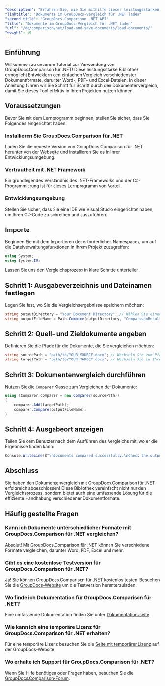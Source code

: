 ```yaml
---
"description": "Erfahren Sie, wie Sie mithilfe dieser leistungsstarken Bibliothek verschiedene Dokumentformate – darunter Word, PDF und Excel – nahtlos vergleichen. Dieses Schritt-für-Schritt-Tutorial ist ideal für Entwickler aller Erfahrungsstufen."
"linktitle": "Dokumente im GroupDocs-Vergleich für .NET laden"
"second_title": "GroupDocs.Comparison .NET API"
"title": "Dokumente im GroupDocs-Vergleich für .NET laden"
"url": "/de/comparison/net/load-and-save-documents/load-documents/"
"weight": 10
---
```


## Einführung

Willkommen zu unserem Tutorial zur Verwendung von GroupDocs.Comparison für .NET! Diese leistungsstarke Bibliothek ermöglicht Entwicklern den einfachen Vergleich verschiedenster Dokumentformate, darunter Word-, PDF- und Excel-Dateien. In dieser Anleitung führen wir Sie Schritt für Schritt durch den Dokumentenvergleich, damit Sie dieses Tool effektiv in Ihren Projekten nutzen können.

## Voraussetzungen

Bevor Sie mit dem Lernprogramm beginnen, stellen Sie sicher, dass Sie Folgendes eingerichtet haben:

### Installieren Sie GroupDocs.Comparison für .NET
Laden Sie die neueste Version von GroupDocs.Comparison für .NET herunter von der [Webseite](https://releases.groupdocs.com/comparison/net/) und installieren Sie es in Ihrer Entwicklungsumgebung.

### Vertrautheit mit .NET Framework
Ein grundlegendes Verständnis des .NET-Frameworks und der C#-Programmierung ist für dieses Lernprogramm von Vorteil.

### Entwicklungsumgebung
Stellen Sie sicher, dass Sie eine IDE wie Visual Studio eingerichtet haben, um Ihren C#-Code zu schreiben und auszuführen.

## Importe

Beginnen Sie mit dem Importieren der erforderlichen Namespaces, um auf die Dateiverwaltungsfunktionen in Ihrem Projekt zuzugreifen:

```csharp
using System;
using System.IO;
```

Lassen Sie uns den Vergleichsprozess in klare Schritte unterteilen.

## Schritt 1: Ausgabeverzeichnis und Dateinamen festlegen

Legen Sie fest, wo Sie die Vergleichsergebnisse speichern möchten:

```csharp
string outputDirectory = "Your Document Directory"; // Wählen Sie einen gültigen Pfad
string outputFileName = Path.Combine(outputDirectory, "ComparisonResult.docx");
```

## Schritt 2: Quell- und Zieldokumente angeben

Definieren Sie die Pfade für die Dokumente, die Sie vergleichen möchten:

```csharp
string sourcePath = "path/to/YOUR_SOURCE.docx"; // Wechseln Sie zum Pfad Ihres Quelldokuments
string targetPath = "path/to/YOUR_TARGET.docx"; // Wechseln Sie zu Ihrem Zieldokumentpfad
```

## Schritt 3: Dokumentenvergleich durchführen

Nutzen Sie die `Comparer` Klasse zum Vergleichen der Dokumente:

```csharp
using (Comparer comparer = new Comparer(sourcePath))
{
    comparer.Add(targetPath);
    comparer.Compare(outputFileName);
}
```

## Schritt 4: Ausgabeort anzeigen

Teilen Sie dem Benutzer nach dem Ausführen des Vergleichs mit, wo er die Ergebnisse finden kann:

```csharp
Console.WriteLine($"\nDocuments compared successfully.\nCheck the output in: {outputDirectory}");
```

## Abschluss

Sie haben den Dokumentenvergleich mit GroupDocs.Comparison für .NET erfolgreich abgeschlossen! Diese Bibliothek vereinfacht nicht nur den Vergleichsprozess, sondern bietet auch eine umfassende Lösung für die effiziente Handhabung verschiedener Dokumentformate.

## Häufig gestellte Fragen

### Kann ich Dokumente unterschiedlicher Formate mit GroupDocs.Comparison für .NET vergleichen?
Absolut! Mit GroupDocs.Comparison für .NET können Sie verschiedene Formate vergleichen, darunter Word, PDF, Excel und mehr.

### Gibt es eine kostenlose Testversion für GroupDocs.Comparison für .NET?
Ja! Sie können GroupDocs.Comparison für .NET kostenlos testen. Besuchen Sie die [GroupDocs-Website](https://releases.groupdocs.com/) um die Testversion herunterzuladen.

### Wo finde ich Dokumentation für GroupDocs.Comparison für .NET?
Eine umfassende Dokumentation finden Sie unter [Dokumentationsseite](https://reference.groupdocs.com/comparison/net/).

### Wie kann ich eine temporäre Lizenz für GroupDocs.Comparison für .NET erhalten?
Für eine temporäre Lizenz besuchen Sie die [Seite mit temporärer Lizenz](https://purchase.groupdocs.com/temporary-license/) auf der GroupDocs-Website.

### Wo erhalte ich Support für GroupDocs.Comparison für .NET?
Wenn Sie Hilfe benötigen oder Fragen haben, besuchen Sie die [GroupDocs.Comparison-Forum](https://forum.groupdocs.com/c/comparison/12).